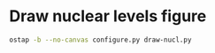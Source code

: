 Draw nuclear levels figure
==========================

```bash
ostap -b --no-canvas configure.py draw-nucl.py
```

